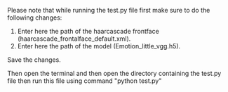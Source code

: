 Please note that while running the test.py file first make sure to do the following changes:

  1. Enter here the path of the haarcascade frontface (haarcascade_frontalface_default.xml).
  2. Enter here the path of the model (Emotion_little_vgg.h5).

  Save the changes.

Then open the terminal and then open the directory containing the test.py file then run this file using command "python test.py"
